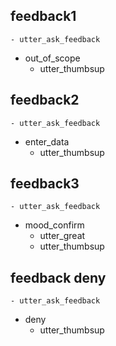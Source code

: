 ## feedback1
    - utter_ask_feedback
* out_of_scope
    - utter_thumbsup


## feedback2
    - utter_ask_feedback
* enter_data
    - utter_thumbsup

## feedback3
    - utter_ask_feedback
* mood_confirm
    - utter_great
    - utter_thumbsup

## feedback deny
    - utter_ask_feedback
* deny
    - utter_thumbsup
